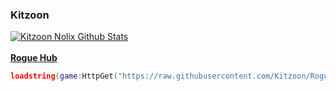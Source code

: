 ### Kitzoon
[![Kitzoon Nolix Github Stats](https://github-readme-stats.vercel.app/api/top-langs/?username=kitzoon&langs_count=5&theme=tokyonight)]()
<br>
<br>
<ins>**Rogue Hub**</ins>
<br>
```lua
loadstring(game:HttpGet("https://raw.githubusercontent.com/Kitzoon/Rogue-Hub/main/Main.lua", true))()
```
